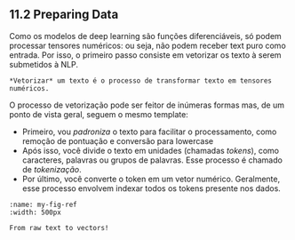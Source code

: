 ## 11.2 Preparing Data

Como os modelos de deep learning são funções diferenciáveis, só podem processar tensores numéricos: ou seja, não podem receber text puro como entrada. Por isso, o primeiro passo consiste em vetorizar os texto à serem submetidos à NLP.
 

`````{admonition} Vetorização de textos
*Vetorizar* um texto é o processo de transformar texto em tensores numéricos.
`````

O processo de vetorização pode ser feitor de inúmeras formas mas, de um ponto de vista geral, seguem o mesmo template:

* Primeiro, vou *padroniza* o texto para facilitar o processamento, como remoção de pontuação e conversão para lowercase
* Após isso, você divide o texto em unidades (chamadas *tokens*), como caracteres, palavras ou grupos de palavras. Esse processo é chamado de *tokenização*.
* Por último, você converte o token em um vetor numérico. Geralmente, esse processo envolvem indexar todos os tokens presente nos dados. 

```{figure} images/11_01.png
:name: my-fig-ref
:width: 500px

From raw text to vectors!
```
